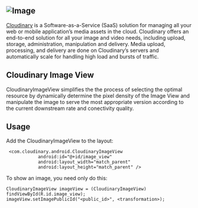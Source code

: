 ![Image](https://res.cloudinary.com/cloudinary/image/upload/b_rgb:ffffff,c_scale,w_200/v1/logo/for_white_bg/cloudinary_logo_for_white_bg.png)
---	
[Cloudinary](https://cloudinary.com/) is a Software-as-a-Service (SaaS) solution for managing all your web or mobile application’s media assets in the cloud. Cloudinary offers an end-to-end solution for all your image and video needs, including upload, storage, administration, manipulation and delivery. Media upload, processing, and delivery are done on Cloudinary’s servers and automatically scale for handling high load and bursts of traffic.

Cloudinary Image View
---	
CloudinaryImageView simplifies the the process of selecting the optimal resource by dynamically determine the pixel density of the Image View and manipulate the image to serve the most appropriate version according to the current downstream rate and conectivity quality.


Usage
----
Add the CloudinaryImageView to the layout:

```
 <com.cloudinary.android.CloudinaryImageView
            android:id="@+id/image_view"
            android:layout_width="match_parent"
            android:layout_height="match_parent" />
```

To show an image, you need only do this:

```
CloudinaryImageView imageView = (CloudinaryImageView) findViewById(R.id.image_view);
imageView.setImagePublicId("<public_id>", <transformation>);
```

